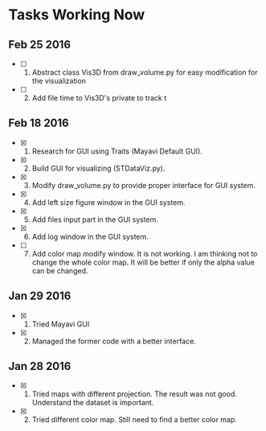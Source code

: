 # Tasks Working Now

## Feb 25 2016
- [ ] 1. Abstract class Vis3D from draw_volume.py for easy modification for the visualization
- [ ] 2. Add file time to Vis3D's private to track t

## Feb 18 2016
- [x] 1. Research for GUI using Traits (Mayavi Default GUI).
- [x] 2. Build GUI for visualizing (STDataViz.py).
- [x] 3. Modify draw_volume.py to provide proper interface for GUI system.
- [x] 4. Add left size figure window in the GUI system.
- [x] 5. Add files input part in the GUI system.
- [x] 6. Add log window in the GUI system.
- [ ] 7. Add color map modify window. It is not working. I am thinking not to change the whole color map. It will be better if only the alpha value can be changed.

## Jan 29 2016
- [x] 1. Tried Mayavi GUI
- [x] 2. Managed the former code with a better interface.

## Jan 28 2016
- [x] 1. Tried maps with different projection. The result was not good. Understand the dataset is important.
- [x] 2. Tried different color map. Still need to find a better color map.

